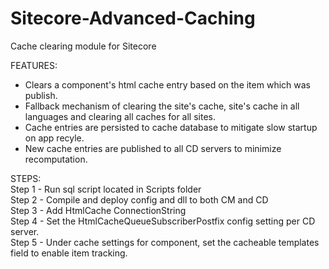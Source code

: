 # Sitecore-Advanced-Caching
Cache clearing module for Sitecore

FEATURES:  
- Clears a component's html cache entry based on the item which was publish.   
- Fallback mechanism of clearing the site's cache, site's cache in all languages and clearing all caches for all sites.  
- Cache entries are persisted to cache database to mitigate slow startup on app recyle.  
- New cache entries are published to all CD servers to minimize recomputation.  

STEPS:  
Step 1 - Run sql script located in Scripts folder  
Step 2 - Compile and deploy config and dll to both CM and CD  
Step 3 - Add HtmlCache ConnectionString  
Step 4 - Set the HtmlCacheQueueSubscriberPostfix config setting per CD server.  
Step 5 - Under cache settings for component, set the cacheable templates field to enable item tracking.  
